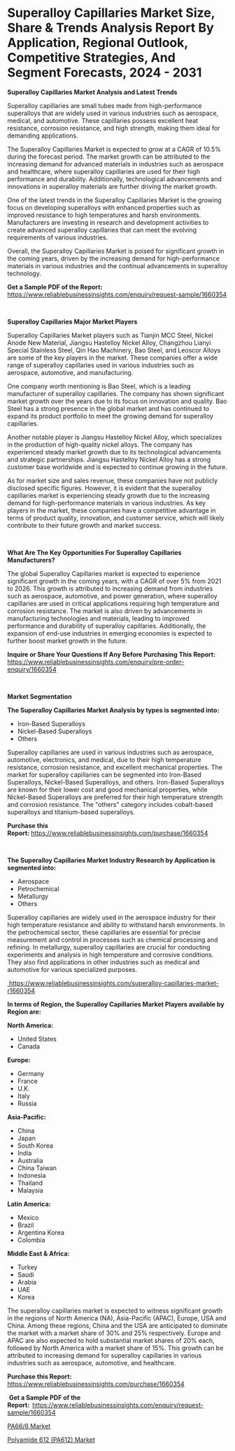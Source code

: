 <p><h1>Superalloy Capillaries Market Size, Share & Trends Analysis Report By Application, Regional Outlook, Competitive Strategies, And Segment Forecasts, 2024 - 2031</h1></p><p><strong>Superalloy Capillaries Market Analysis and Latest Trends</strong></p>
<p><p>Superalloy capillaries are small tubes made from high-performance superalloys that are widely used in various industries such as aerospace, medical, and automotive. These capillaries possess excellent heat resistance, corrosion resistance, and high strength, making them ideal for demanding applications.</p><p>The Superalloy Capillaries Market is expected to grow at a CAGR of 10.5% during the forecast period. The market growth can be attributed to the increasing demand for advanced materials in industries such as aerospace and healthcare, where superalloy capillaries are used for their high performance and durability. Additionally, technological advancements and innovations in superalloy materials are further driving the market growth.</p><p>One of the latest trends in the Superalloy Capillaries Market is the growing focus on developing superalloys with enhanced properties such as improved resistance to high temperatures and harsh environments. Manufacturers are investing in research and development activities to create advanced superalloy capillaries that can meet the evolving requirements of various industries.</p><p>Overall, the Superalloy Capillaries Market is poised for significant growth in the coming years, driven by the increasing demand for high-performance materials in various industries and the continual advancements in superalloy technology.</p></p>
<p><strong>Get a Sample PDF of the Report:&nbsp;</strong> <a href="https://www.reliablebusinessinsights.com/enquiry/request-sample/1660354">https://www.reliablebusinessinsights.com/enquiry/request-sample/1660354</a></p>
<p>&nbsp;</p>
<p><strong>Superalloy Capillaries Major Market Players</strong></p>
<p><p>Superalloy Capillaries Market players such as Tianjin MCC Steel, Nickel Anode New Material, Jiangsu Hastelloy Nickel Alloy, Changzhou Lianyi Special Stainless Steel, Qin Hao Machinery, Bao Steel, and Leoscor Alloys are some of the key players in the market. These companies offer a wide range of superalloy capillaries used in various industries such as aerospace, automotive, and manufacturing.</p><p>One company worth mentioning is Bao Steel, which is a leading manufacturer of superalloy capillaries. The company has shown significant market growth over the years due to its focus on innovation and quality. Bao Steel has a strong presence in the global market and has continued to expand its product portfolio to meet the growing demand for superalloy capillaries.</p><p>Another notable player is Jiangsu Hastelloy Nickel Alloy, which specializes in the production of high-quality nickel alloys. The company has experienced steady market growth due to its technological advancements and strategic partnerships. Jiangsu Hastelloy Nickel Alloy has a strong customer base worldwide and is expected to continue growing in the future.</p><p>As for market size and sales revenue, these companies have not publicly disclosed specific figures. However, it is evident that the superalloy capillaries market is experiencing steady growth due to the increasing demand for high-performance materials in various industries. As key players in the market, these companies have a competitive advantage in terms of product quality, innovation, and customer service, which will likely contribute to their future growth and market success.</p></p>
<p>&nbsp;</p>
<p><strong>What Are The Key Opportunities For Superalloy Capillaries Manufacturers?</strong></p>
<p><p>The global Superalloy Capillaries market is expected to experience significant growth in the coming years, with a CAGR of over 5% from 2021 to 2026. This growth is attributed to increasing demand from industries such as aerospace, automotive, and power generation, where superalloy capillaries are used in critical applications requiring high temperature and corrosion resistance. The market is also driven by advancements in manufacturing technologies and materials, leading to improved performance and durability of superalloy capillaries. Additionally, the expansion of end-use industries in emerging economies is expected to further boost market growth in the future.</p></p>
<p><strong>Inquire or Share Your Questions If Any Before Purchasing This Report:</strong> <a href="https://www.reliablebusinessinsights.com/enquiry/pre-order-enquiry/1660354">https://www.reliablebusinessinsights.com/enquiry/pre-order-enquiry/1660354</a></p>
<p>&nbsp;</p>
<p><strong>Market Segmentation</strong></p>
<p><strong>The Superalloy Capillaries Market Analysis by types is segmented into:</strong></p>
<p><ul><li>Iron-Based Superalloys</li><li>Nickel-Based Superalloys</li><li>Others</li></ul></p>
<p><p>Superalloy capillaries are used in various industries such as aerospace, automotive, electronics, and medical, due to their high temperature resistance, corrosion resistance, and excellent mechanical properties. The market for superalloy capillaries can be segmented into Iron-Based Superalloys, Nickel-Based Superalloys, and others. Iron-Based Superalloys are known for their lower cost and good mechanical properties, while Nickel-Based Superalloys are preferred for their high temperature strength and corrosion resistance. The "others" category includes cobalt-based superalloys and titanium-based superalloys.</p></p>
<p><strong>Purchase this Report:&nbsp;</strong><a href="https://www.reliablebusinessinsights.com/purchase/1660354">https://www.reliablebusinessinsights.com/purchase/1660354</a></p>
<p>&nbsp;</p>
<p><strong>The Superalloy Capillaries Market Industry Research by Application is segmented into:</strong></p>
<p><ul><li>Aerospace</li><li>Petrochemical</li><li>Metallurgy</li><li>Others</li></ul></p>
<p><p>Superalloy capillaries are widely used in the aerospace industry for their high temperature resistance and ability to withstand harsh environments. In the petrochemical sector, these capillaries are essential for precise measurement and control in processes such as chemical processing and refining. In metallurgy, superalloy capillaries are crucial for conducting experiments and analysis in high temperature and corrosive conditions. They also find applications in other industries such as medical and automotive for various specialized purposes.</p></p>
<p><a href="https://www.reliablebusinessinsights.com/superalloy-capillaries-market-r1660354">&nbsp;https://www.reliablebusinessinsights.com/superalloy-capillaries-market-r1660354</a></p>
<p><strong>In terms of Region, the Superalloy Capillaries Market Players available by Region are:</strong></p>
<p>
    <p> <strong> North America: </strong>
        <ul>
            <li>United States</li>
            <li>Canada</li>
        </ul>
        </p> 
    <p> <strong> Europe: </strong>
        <ul>
            <li>Germany</li>
            <li>France</li>
            <li>U.K.</li>
            <li>Italy</li>
            <li>Russia</li>
        </ul>
        </p> 
    <p> <strong> Asia-Pacific: </strong>
        <ul>
            <li>China</li>
            <li>Japan</li>
            <li>South Korea</li>
            <li>India</li>
            <li>Australia</li>
            <li>China Taiwan</li>
            <li>Indonesia</li>
            <li>Thailand</li>
            <li>Malaysia</li>
        </ul>
        </p> 
    <p> <strong> Latin America: </strong>
        <ul>
            <li>Mexico</li>
            <li>Brazil</li>
            <li>Argentina Korea</li>
            <li>Colombia</li>
        </ul>
        </p> 
    <p> <strong> Middle East & Africa: </strong>
        <ul>
            <li>Turkey</li>
            <li>Saudi</li>
            <li>Arabia</li>
            <li>UAE</li>
            <li>Korea</li>
        </ul>
    </p>
    </p>
<p><p>The superalloy capillaries market is expected to witness significant growth in the regions of North America (NA), Asia-Pacific (APAC), Europe, USA and China. Among these regions, China and the USA are anticipated to dominate the market with a market share of 30% and 25% respectively. Europe and APAC are also expected to hold substantial market shares of 20% each, followed by North America with a market share of 15%. This growth can be attributed to increasing demand for superalloy capillaries in various industries such as aerospace, automotive, and healthcare.</p></p>
<p><strong>Purchase this Report: </strong><a href="https://www.reliablebusinessinsights.com/purchase/1660354">https://www.reliablebusinessinsights.com/purchase/1660354</a></p>
<p>&nbsp;<strong>Get a Sample PDF of the Report:&nbsp;&nbsp;</strong><a href="https://www.reliablebusinessinsights.com/enquiry/request-sample/1660354">https://www.reliablebusinessinsights.com/enquiry/request-sample/1660354</a></p>
<p><strong></strong></p>
<p><p><a href="https://github.com/huqhwmcs55/Market-Research-Report-List-1/blob/main/pa666-market.md">PA66/6 Market</a></p><p><a href="https://github.com/kumertitash/Market-Research-Report-List-1/blob/main/polyamide-612-pa612-market.md">Polyamide 612 (PA612) Market</a></p></p>